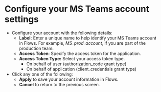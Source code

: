 # Configure your MS Teams account settings

* Configure your account with the following details:
  * **Label:** Enter a unique name to help identify your MS Teams account in Flows. For example, _MS\_prod\_account_, if you are part of the production team.
  * **Access Token**: Specify the access token for the application.
  * **Access Token Type:** Select your access token type.
    * On behalf of user (authorization\_code grant type)&#x20;
    * On behalf of application (client\_credentials grant type)
* Click any one of the following:&#x20;
  * **Apply** to save your account information in Flows.
  * **Cancel** to return to the previous screen.
